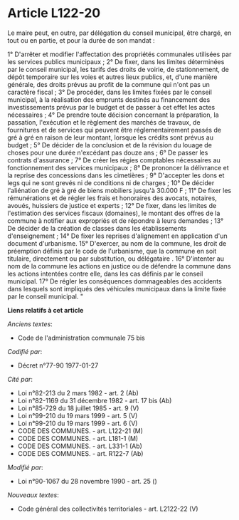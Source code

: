# Article L122-20

Le maire peut, en outre, par délégation du conseil municipal, être chargé, en tout ou en partie, et pour la durée de son
mandat :

1° D'arrêter et modifier l'affectation des propriétés communales utilisées par les services publics municipaux ;        2° De
fixer, dans les limites déterminées par le conseil municipal, les tarifs des droits de voirie, de stationnement, de dépôt
temporaire sur les voies et autres lieux publics, et, d'une manière générale, des droits prévus au profit de la commune qui
n'ont pas un caractère fiscal ;        3° De procéder, dans les limites fixées par le conseil municipal, à la réalisation des
emprunts destinés au financement des investissements prévus par le budget et de passer à cet effet les actes nécessaires ;
4° De prendre toute décision concernant la préparation, la passation, l'exécution et le règlement des marchés de travaux, de
fournitures et de services qui peuvent être réglementairement passés de gré à gré en raison de leur montant, lorsque les
crédits sont prévus au budget ;        5° De décider de la conclusion et de la révision du louage de choses pour une durée
n'excédant pas douze ans ;        6° De passer les contrats d'assurance ;        7° De créer les régies comptables
nécessaires au fonctionnement des services municipaux ;        8° De prononcer la délivrance et la reprise des concessions
dans les cimetières ;        9° D'accepter les dons et legs qui ne sont grevés ni de conditions ni de charges ;        10° De
décider l'aliénation de gré à gré de biens mobiliers jusqu'à 30.000 F ;        11° De fixer les rémunérations et de régler
les frais et honoraires des avocats, notaires, avoués, huissiers de justice et experts ;        12° De fixer, dans les
limites de l'estimation des services fiscaux (domaines), le montant des offres de la commune à notifier aux expropriés et de
répondre à leurs demandes ;        13° De décider de la création de classes dans les établissements d'enseignement ;
14° De fixer les reprises d'alignement en application d'un document d'urbanisme.        15° D'exercer, au nom de la commune,
les droit de préemption définis par le code de l'urbanisme, que la commune en soit titulaire, directement  ou par
substitution, ou délégataire .        16° D'intenter au nom de la commune les actions en justice ou de défendre  la commune
dans les actions intentées contre elle, dans les cas définis par le conseil municipal.        17° De régler les conséquences
dommageables des accidents dans lesquels sont impliqués des véhicules municipaux dans la limite fixée par le conseil
municipal. "

**Liens relatifs à cet article**

_Anciens textes_:

  - Code de l'administration communale 75 bis

_Codifié par_:

  - Décret n°77-90 1977-01-27

_Cité par_:

  - Loi n°82-213 du 2 mars 1982 - art. 2 (Ab)
  - Loi n°82-1169 du 31 décembre 1982 - art. 17 bis (Ab)
  - Loi n°85-729 du 18 juillet 1985 - art. 9 (V)
  - Loi n°99-210 du 19 mars 1999 - art. 5 (V)
  - Loi n°99-210 du 19 mars 1999 - art. 6 (V)
  - CODE DES COMMUNES. - art. L122-21 (M)
  - CODE DES COMMUNES. - art. L181-1 (M)
  - CODE DES COMMUNES. - art. L331-1 (Ab)
  - CODE DES COMMUNES. - art. R122-7 (Ab)

_Modifié par_:

  - Loi n°90-1067 du 28 novembre 1990 - art. 25 ()

_Nouveaux textes_:

  - Code général des collectivités territoriales - art. L2122-22 (V)
